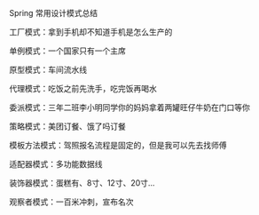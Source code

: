 Spring 常用设计模式总结

工厂模式：拿到手机却不知道手机是怎么生产的

单例模式：一个国家只有一个主席

原型模式：车间流水线

代理模式：吃饭之前先洗手，吃完饭再喝水

委派模式：三年二班李小明同学你的妈妈拿着两罐旺仔牛奶在门口等你

策略模式：美团订餐、饿了吗订餐

模板方法模式：驾照报名流程是固定的，但是我可以先去找师傅

适配器模式：多功能数据线

装饰器模式：蛋糕有、8寸、12寸、20寸...

观察者模式：一百米冲刺，宣布名次
